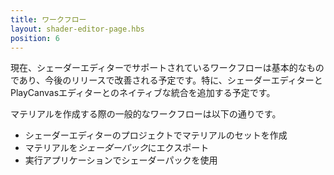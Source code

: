 ```yaml
---
title: ワークフロー
layout: shader-editor-page.hbs
position: 6
---
```


現在、シェーダーエディターでサポートされているワークフローは基本的なものであり、今後のリリースで改善される予定です。特に、シェーダーエディターとPlayCanvasエディターとのネイティブな統合を追加する予定です。

マテリアルを作成する際の一般的なワークフローは以下の通りです。

- シェーダーエディターのプロジェクトでマテリアルのセットを作成
- マテリアルを*シェーダーパック*にエクスポート
- 実行アプリケーションでシェーダーパックを使用
